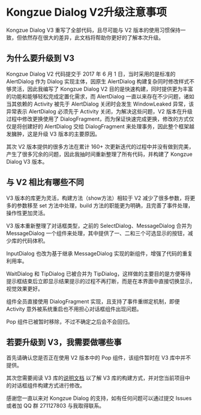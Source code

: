 # Kongzue Dialog V2升级注意事项

Kongzue Dialog V3 重写了全部代码，且尽可能与 V2 版本的使用习惯保持一致，但依然存在很大的差异，此文档将帮助你更好的了解本次升级。

## 为什么要升级到 V3

Kongzue Dialog V2 代码提交于 2017 年 6 月 1 日，当时采用的是标准的 AlertDialog 作为 Dialog 实现主体，因原生 AlertDialog 构建复杂同时修改样式不够灵活，因此我编写了 Kongzue Dialog V2 目的是快速构建，同时提供更为丰富的功能和能够轻松完成定置化需求，而 AlertDialog 一直以来存在不少问题，诸如当其依赖的 Activity 被先于 AlertDialog 关闭时会发生 WindowLeaked 异常，该异常表示 AlertDialog 必须先于 Activity 关闭，为解决这些问题，V2 版本在升级过程中修改更换使用了 DialogFragment，而为保证快速完成更换，修改的方式仅仅是将创建好的 AlertDialog 交给 DialogFragment 来处理事务，因此整个框架越发臃肿，这是升级 V3 版本的主要原因。

其次 V2 版本提供的很多方法在累计 160+ 次更新迭代的过程中并没有做到完美，产生了很多冗余的问题，因此我抽时间重新整理了所有代码，并构建了 Kongzue Dialog V3 版本。

## 与 V2 相比有哪些不同

V3 版本的库更为灵活，构建方法（show方法）相较于 V2 减少了很多参数，将更多的参数移至 set 方法中处理，build 方法的职能更为明确，且完善了事件处理，操作性更加灵活。

V3 版本重新整理了对话框类型，之前的 SelectDialog、MessageDialog 合并为 MessageDialog 一个组件来处理，其中提供了一、二和三个可选显示的按钮，减少库的代码体积。

InputDialog 也改为基于继承 MessageDialog 实现的新组件，增强了代码的重复利用率。

WaitDialog 和 TipDialog 已被合并为 TipDialog，这样做的主要目的是方便等待提示框结束后立即显示结果提示的过程不再打断，而是在本界面中直接切换显示，视觉效果更好。

组件全员直接使用 DialogFragment 实现，且支持了事件重绑定机制，即便 Activity 意外被系统重启也不用担心对话框组件出现问题。

Pop 组件已被暂时移除，不过不确定之后会不会回归。

## 若要升级到 V3，我需要做哪些事

首先请确认您是否正在使用 V2 版本中的 Pop 组件，该组件暂时在 V3 库中并不提供。

其次您需要阅读 V3 库的[说明文档](https://github.com/kongzue/DialogV3) 以了解 V3 库的构建方式，并对您当前项目中的对话框组件构建方式进行修改。

感谢您一直以来对 Kongzue Dialog 的支持，如有任何问题可以通过提交 Issues 或者加 QQ 群 271127803 与我取得联系。